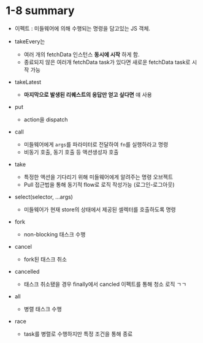 # 1-8 summary

- 이펙트 : 미들웨어에 의해 수행되는 명령을 담고있는 JS 객체.

- takeEvery는

  - 여러 개의 fetchData 인스턴스 **동시에 시작** 하게 함.
  - 종료되지 않은 여러개 fetchData task가 있다면 새로운 fetchData task로 시작 가능

- takeLatest

  - **마지막으로 발생된 리퀘스트의 응답만 얻고 싶다면** 얘 사용

- put

  - action을 dispatch

- call

  - 미들웨어에게 `args`를 파라미터로 전달하여 `fn`를 실행하라고 명령
  - 비동기 호출, 동기 호출 등 액션생성자 호출

- take
  - 특정한 액션을 기다리기 위해 미들웨어에게 알려주는 명령 오브젝트
  - Pull 접근법을 통해 동기적 flow로 로직 작성가능 (로그인-로그아웃)

- select(selector, ...args)
  - 미들웨어가 현재 store의 상태에서 제공된 셀렉터를 호출하도록 명령

- fork
  - non-blocking 태스크 수행

- cancel
  - fork된 태스크 취소

- cancelled
  - 태스크 취소됐을 경우 finally에서 cancled 이펙트를 통해 청소 로직 ㄱㄱ

- all
  - 병렬 태스크 수행

- race
  - task를 병렬로 수행하지만 특정 조건을 통해 종료